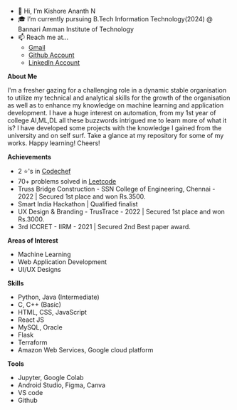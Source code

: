 - 👋 Hi, I’m Kishore Ananth N
- 🎓 I’m currently pursuing B.Tech Information Technology(2024) @ Bannari Amman Institute of Technology
- 📫 Reach me at...
  - [Gmail](kishoreananth718@gmail.com)
  - [Github Account](https://github.com/KishoreAnanth18)
  - [LinkedIn Account](https://www.linkedin.com/in/kishoreananth18/)
  
**About Me**

I'm a fresher gazing for a challenging role in a dynamic stable organisation to utilize my technical and analytical skills for the growth of the organisation as well as to enhance my knowledge on machine learning and application development. I have a huge interest on automation, from my 1st year of college AI,ML,DL all these buzzwords intrigued me to learn more of what it is? I have developed some projects with the knowledge I gained from the university and on self surf. Take a glance at my repository for some of my works. Happy learning! Cheers! 

**Achievements**

- 2 ⭐'s in [Codechef](https://www.codechef.com/users/baite_114)
- 70+ problems solved in [Leetcode](https://leetcode.com/kishoreananth718/)
- Truss Bridge Construction - SSN College of Engineering, Chennai - 2022 | Secured 1st place and won Rs.3500.
- Smart India Hackathon | Qualified finalist
- UX Design & Branding - TrusTrace - 2022 | Secured 1st place and won Rs.3000.
- 3rd ICCRET - IIRM - 2021 | Secured 2nd Best paper award.

**Areas of Interest**

- Machine Learning 
- Web Application Development
- UI/UX Designs

**Skills**

- Python, Java (Intermediate)
- C, C++ (Basic)
- HTML, CSS, JavaScript
- React JS
- MySQL, Oracle
- Flask
- Terraform
- Amazon Web Services, Google cloud platform

**Tools**

- Jupyter, Google Colab
- Android Studio, Figma, Canva
- VS code
- Github
